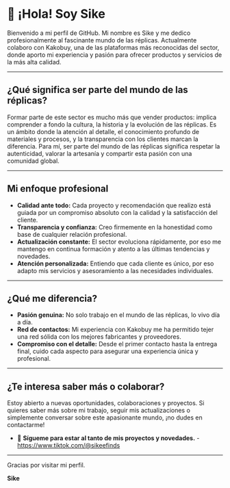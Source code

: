 # 👋 ¡Hola! Soy Sike

Bienvenido a mi perfil de GitHub. Mi nombre es Sike y me dedico profesionalmente al fascinante mundo de las réplicas. Actualmente colaboro con Kakobuy, una de las plataformas más reconocidas del sector, donde aporto mi experiencia y pasión para ofrecer productos y servicios de la más alta calidad.

---

## ¿Qué significa ser parte del mundo de las réplicas?

Formar parte de este sector es mucho más que vender productos: implica comprender a fondo la cultura, la historia y la evolución de las réplicas. Es un ámbito donde la atención al detalle, el conocimiento profundo de materiales y procesos, y la transparencia con los clientes marcan la diferencia. Para mí, ser parte del mundo de las réplicas significa respetar la autenticidad, valorar la artesanía y compartir esta pasión con una comunidad global.

---

## Mi enfoque profesional

- **Calidad ante todo:** Cada proyecto y recomendación que realizo está guiada por un compromiso absoluto con la calidad y la satisfacción del cliente.
- **Transparencia y confianza:** Creo firmemente en la honestidad como base de cualquier relación profesional.
- **Actualización constante:** El sector evoluciona rápidamente, por eso me mantengo en continua formación y atento a las últimas tendencias y novedades.
- **Atención personalizada:** Entiendo que cada cliente es único, por eso adapto mis servicios y asesoramiento a las necesidades individuales.

---

## ¿Qué me diferencia?

- **Pasión genuina:** No solo trabajo en el mundo de las réplicas, lo vivo día a día.
- **Red de contactos:** Mi experiencia con Kakobuy me ha permitido tejer una red sólida con los mejores fabricantes y proveedores.
- **Compromiso con el detalle:** Desde el primer contacto hasta la entrega final, cuido cada aspecto para asegurar una experiencia única y profesional.

---

## ¿Te interesa saber más o colaborar?

Estoy abierto a nuevas oportunidades, colaboraciones y proyectos. Si quieres saber más sobre mi trabajo, seguir mis actualizaciones o simplemente conversar sobre este apasionante mundo, ¡no dudes en contactarme!


- 📲 **Sígueme para estar al tanto de mis proyectos y novedades.**
-https://www.tiktok.com/@sikeefinds
---

Gracias por visitar mi perfil.

**Sike**
